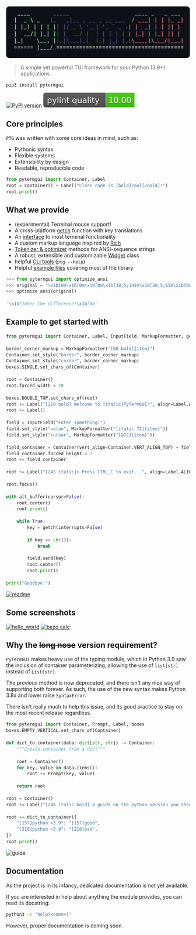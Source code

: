 <!-- Todo: these colors could be randomly generated -->
![title](https://github.com/bczsalba/pytermgui/raw/master/assets/title.png)

> A simple yet powerful TUI framework for your Python (3.9+) applications
```
pip3 install pytermgui
```
[![PyPI version](https://badge.fury.io/py/pytermgui.svg)](https://badge.fury.io/py/pytermgui)
[![Pylint quality](assets/quality.svg)](https://github.com/bczsalba/pytermgui/blob/master/utils/create_badge.py)

Core principles
---------------

<!-- Look into rewording this one -->
`PTG` was written with some core ideas in mind, such as:
- Pythonic syntax
- Flexible systems
- Extensibility by design
- Readable, reproducible code

```python
from pytermgui import Container, Label
root = Container() + Label("Clean code is [bold]cool[/bold]!")
root.print()
```

What we provide
---------------

- (experimental) Terminal mouse support!
- A cross-platform [getch](https://github.com/bczsalba/pytermgui/blob/master/pytermgui/input.py) function with key translations
- An [interface](https://github.com/bczsalba/pytermgui/blob/master/pytermgui/ansi_interface.py) to most terminal functionality
- A custom markup language inspired by [Rich](https://github.com/willmcgugan/rich/tree/master/rich)
- [Tokenizer & optimizer](https://github.com/bczsalba/pytermgui/blob/master/pytermgui/parser.py) methods for ANSI-sequence strings
- A robust, extensible and customizable [Widget](https://github.com/bczsalba/pytermgui/blob/master/pytermgui/widgets) class
- helpful [CLI tools](https://github.com/bczsalba/pytermgui/blob/master/pytermgui/cmd.py) (`ptg --help`)
- Helpful [example files](https://github.com/bczsalba/pytermgui/blob/master/pytermgui/cmd.py) covering most of the library

```python
>>> from pytermgui import optimize_ansi
>>> original = "\x1b[0m\x1b[0m\x1b[0m\x1b[38;5;141m\x1b[38;5;65m\x1b[0m\x1b[1mSee the difference?\x1b[0m"
>>> optimize_ansi(original)

'\x1b[1mSee the difference?\x1b[0m'
```

Example to get started with
---------------------------
```python
from pytermgui import Container, Label, InputField, MarkupFormatter, getch, alt_buffer, boxes

border_corner_markup = MarkupFormatter("[60 bold]{item}")
Container.set_style("border", border_corner_markup)
Container.set_style("corner", border_corner_markup)
boxes.SINGLE.set_chars_of(Container)

root = Container()
root.forced_width = 70

boxes.DOUBLE_TOP.set_chars_of(root)
root += Label("[210 bold] Welcome to [italic]PyTermGUI!", align=Label.ALIGN_LEFT)
root += Label()

field = InputField("Enter something!")
field.set_style("value", MarkupFormatter("[italic 72]{item}"))
field.set_style("cursor", MarkupFormatter("[@72]{item}"))

field_container = Container(vert_align=Container.VERT_ALIGN_TOP) + field
field_container.forced_height = 7
root += field_container

root += Label("[245 italic]> Press CTRL_C to exit...", align=Label.ALIGN_RIGHT)

root.focus()

with alt_buffer(cursor=False):
    root.center()
    root.print()

    while True:
        key = getch(interrupts=False)

        if key == chr(3):
            break

        field.send(key)
        root.center()
        root.print()

print("Goodbye!")
```
[![readme](https://github.com/bczsalba/pytermgui/raw/master/assets/readme_image.png)](#example-to-get-started-with)

Some screenshots
----------------

[![hello_world](https://github.com/bczsalba/pytermgui/raw/master/assets/hello_world.png)](https://github.com/bczsalba/pytermgui/blob/master/examples/hello_world.py)
[![bezo calc](https://github.com/bczsalba/pytermgui/raw/master/assets/bezocalc.png)](https://github.com/bczsalba/pytermgui/blob/master/examples/bezocalc.py)

Why the ~~long nose~~ version requirement?
------------------------------------------

`PyTermGUI` makes heavy use of the typing module, which in Python 3.9 saw the inclusion of container parameterizing, allowing the use of `list[str]` instead of `List[str]`.

The previous method is now deprecated, and there isn't any nice way of supporting both forever. As such, the use of the new syntax makes Python 3.8x and lower raise `SyntaxError`.

There isn't really much to help this issue, and its good practice to stay on the most recent release regardless.

```python
from pytermgui import Container, Prompt, Label, boxes
boxes.EMPTY_VERTICAL.set_chars_of(Container)

def dict_to_container(data: dict[str, str]) -> Container:
    """Create container from a dict"""

    root = Container()
    for key, value in data.items():
        root += Prompt(key, value)

    return root

root = Container()
root += Label("[246 italic bold] a guide on the python version you should use")

root += dict_to_container({
    "[157]python >3.9": "[157]good",
    "[210]python <3.8": "[210]bad",
})
root.print()
```

![guide](https://github.com/bczsalba/pytermgui/raw/master/assets/version_guide.png)

Documentation
-------------

As the project is in its infancy, dedicated documentation is not yet available. 

If you are interested in help about anything the module provides, you can read its docstring:
```bash
python3 -c "help(<name>)"
```

However, proper documentation is coming soon.

